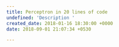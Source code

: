 ```yaml
---
title: Perceptron in 20 lines of code
undefined: 'Description '
created_date: 2018-01-16 18:30:00 +0000
date: 2018-09-01 21:07:34 +0530

---
```

